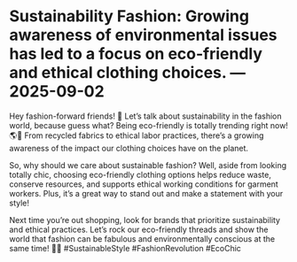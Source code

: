# Sustainability Fashion: Growing awareness of environmental issues has led to a focus on eco-friendly and ethical clothing choices. — 2025-09-02

Hey fashion-forward friends! 🌿 Let’s talk about sustainability in the fashion world, because guess what? Being eco-friendly is totally trending right now! 🌎💫 From recycled fabrics to ethical labor practices, there’s a growing awareness of the impact our clothing choices have on the planet.

So, why should we care about sustainable fashion? Well, aside from looking totally chic, choosing eco-friendly clothing options helps reduce waste, conserve resources, and supports ethical working conditions for garment workers. Plus, it’s a great way to stand out and make a statement with your style!

Next time you’re out shopping, look for brands that prioritize sustainability and ethical practices. Let’s rock our eco-friendly threads and show the world that fashion can be fabulous and environmentally conscious at the same time! 💚✨ #SustainableStyle #FashionRevolution #EcoChic